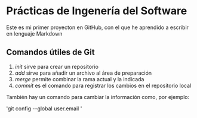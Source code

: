 # Prácticas de Ingenería del Software
Este es mi primer proyecton en GitHub, con el que he aprendido a escribir en lenguaje Markdown
## Comandos útiles de Git
1. *init* sirve para crear un repositorio
2. *add* sirve para añadir un archivo al área de preparación
3. *merge* permite combinar la rama actual y la indicada
4. *commit* es el comando para registrar los cambios en el repositorio local

También hay un comando para cambiar la información como, por ejemplo:

'git config --global user.email <email>'
  
